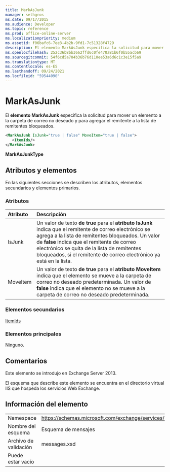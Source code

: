 ```yaml
---
title: MarkAsJunk
manager: sethgros
ms.date: 09/17/2015
ms.audience: Developer
ms.topic: reference
ms.prod: office-online-server
ms.localizationpriority: medium
ms.assetid: f06bafc6-7ee3-4b2b-9fd1-7c51328f4729
description: El elemento MarkAsJunk especifica la solicitud para mover un elemento a la carpeta de correo no deseado y para agregar el remitente a la lista de remitentes bloqueados.
ms.openlocfilehash: 252c36b8bb3662ffd6c0fe470a81b6f0b55acb69
ms.sourcegitcommit: 54f6cd5a704b36b76d110ee53a6d6c1c3e15f5a9
ms.translationtype: MT
ms.contentlocale: es-ES
ms.lasthandoff: 09/24/2021
ms.locfileid: "59544090"
---
```

# <a name="markasjunk"></a>MarkAsJunk

El **elemento MarkAsJunk** especifica la solicitud para mover un elemento a la carpeta de correo no deseado y para agregar el remitente a la lista de remitentes bloqueados. 
  
```XML
<MarkAsJunk IsJunk="true | false" MoveItem="true | false">
   <ItemIds/>
</MarkAsJunk>
```

 **MarkAsJunkType**
## <a name="attributes-and-elements"></a>Atributos y elementos

En las siguientes secciones se describen los atributos, elementos secundarios y elementos primarios.
  
### <a name="attributes"></a>Atributos

|**Atributo**|**Descripción**|
|:-----|:-----|
|IsJunk  <br/> |Un valor de texto **de true** para el **atributo IsJunk** indica que el remitente de correo electrónico se agrega a la lista de remitentes bloqueados. Un valor de **false** indica que el remitente de correo electrónico se quita de la lista de remitentes bloqueados, si el remitente de correo electrónico ya está en la lista.  <br/> |
|MoveItem  <br/> |Un valor de texto **de true** para el **atributo MoveItem** indica que el elemento se mueve a la carpeta de correo no deseado predeterminada. Un valor de **false** indica que el elemento no se mueve a la carpeta de correo no deseado predeterminada.  <br/> |
   
### <a name="child-elements"></a>Elementos secundarios

[ItemIds](itemids.md)
  
### <a name="parent-elements"></a>Elementos principales

Ninguno.
  
## <a name="remarks"></a>Comentarios

Este elemento se introdujo en Exchange Server 2013.
  
El esquema que describe este elemento se encuentra en el directorio virtual IIS que hospeda los servicios Web Exchange.
  
## <a name="element-information"></a>Información del elemento

|||
|:-----|:-----|
|Namespace  <br/> |https://schemas.microsoft.com/exchange/services/2006/messages  <br/> |
|Nombre del esquema  <br/> |Esquema de mensajes  <br/> |
|Archivo de validación  <br/> |messages.xsd  <br/> |
|Puede estar vacío  <br/> ||
   

